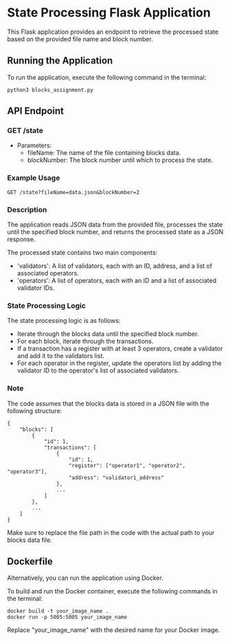 
# State Processing Flask Application
This Flask application provides an endpoint to retrieve the processed state based on the provided file name and block number.

## Running the Application
To run the application, execute the following command in the terminal:

```
python3 blocks_assignment.py
```
## API Endpoint
### GET /state

* Parameters:
    * fileName: The name of the file containing blocks data.
    * blockNumber: The block number until which to process the state.

### Example Usage

```
GET /state?fileName=data.json&blockNumber=2
```
### Description
The application reads JSON data from the provided file, processes the state until the specified block number, and returns the processed state as a JSON response.

The processed state contains two main components:

* 'validators': A list of validators, each with an ID, address, and a list of associated operators.
* 'operators': A list of operators, each with an ID and a list of associated validator IDs.


### State Processing Logic
The state processing logic is as follows:

* Iterate through the blocks data until the specified block number.
* For each block, iterate through the transactions.
* If a transaction has a register with at least 3 operators, create a validator and add it to the validators list.
* For each operator in the register, update the operators list by adding the validator ID to the operator's list of associated validators.
  
### Note
The code assumes that the blocks data is stored in a JSON file with the following structure:

```
{
    "blocks": [
        {
            "id": 1,
            "transactions": [
                {
                    "id": 1,
                    "register": ["operator1", "operator2", "operator3"],
                    "address": "validator1_address"
                },
                ...
            ]
        },
        ...
    ]
}
```
Make sure to replace the file path in the code with the actual path to your blocks data file.

## Dockerfile
Alternatively, you can run the application using Docker.

To build and run the Docker container, execute the following commands in the terminal:
```
docker build -t your_image_name .
docker run -p 5005:5005 your_image_name
```
Replace "your_image_name" with the desired name for your Docker image.
